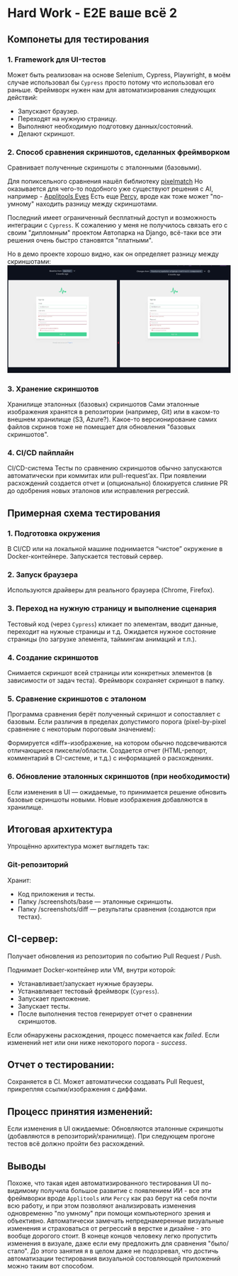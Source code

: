 # Hard Work -  E2E ваше всё 2

## Компонеты для тестирования

### 1. Framework для UI-тестов

Может быть реализован на основе Selenium, Cypress, Playwright, в моём случае использовал бы `Cypress` просто потому что использовал его раньше.
Фреймворк нужен нам для автоматизирования следующих действий:

- Запускают браузер.
- Переходят на нужную страницу.
- Выполняют необходимую подготовку данных/состояний.
- Делают скриншот.

### 2. Способ сравнения скриншотов, сделанных фреймворком

Сравнивает полученные скриншоты с эталонными (базовыми).

Для попиксельного сравнения нашёл библиотеку [pixelmatch](https://github.com/mapbox/pixelmatch)
Но оказывается для чего-то подобного уже существуют решения с AI, например - [Applitools Eyes](https://applitools.com/platform/eyes/)
Есть еще [Percy](https://percy.io/), вроде как тоже может "по-умному" находить разницу между скриншотами.

Последний имеет ограниченный бесплатный доступ и возможность интеграции с `Cypress`.
К сожалению у меня не получилось связать его с своим "дипломным" проектом Автопарка на Django, всё-таки все эти решения
очень быстро становятся "платными".

Но в демо проекте хорошо видно, как он определяет разницу между скриншотами:
![percy-demo](images/percy-demo.png)


### 3. Хранение скриншотов

Хранилище эталонных (базовых) скриншотов
Сами эталонные изображения хранятся в репозитории (например, Git) или в каком-то внешнем хранилище (S3, Azure?).
Какое-то версионирование самих файлов скринов тоже не помещает для обновления "базовых скриншотов".

### 4. CI/CD пайплайн

CI/CD-система
    Тесты по сравнению скриншотов обычно запускаются автоматически при коммитах или pull-request’ах.
    При появлении расхождений создается отчет и (опционально) блокируется слияние PR до одобрения новых эталонов или исправления регрессий.

## Примерная схема тестирования

### 1. Подготовка окружения

В CI/CD или на локальной машине поднимается “чистое” окружение в Docker-контейнере.
Запускается тестовый сервер.

### 2. Запуск браузера

Используются драйверы для реального браузера (Chrome, Firefox).

### 3. Переход на нужную страницу и выполнение сценария

Тестовый код (через `Cypress`) кликает по элементам, вводит данные, переходит на нужные страницы и т.д.
Ожидается нужное состояние страницы (по загрузке элемента, таймингам анимаций и т.п.).

### 4. Создание скриншотов

Снимается скриншот всей страницы или конкретных элементов (в зависимости от задач теста).
Фреймворк сохраняет скриншот в папку.

### 5. Сравнение скриншотов с эталоном

Программа сравнения берёт полученный скриншот и сопоставляет с базовым.
Если различия в пределах допустимого порога (pixel-by-pixel сравнение с некоторым пороговым значением):

Формируется «diff»-изображение, на котором обычно подсвечиваются отличающиеся пиксели/области.
Создается отчет (HTML-репорт, комментарий в CI-системе, и т.д.) с информацией о расхождениях.

### 6. Обновление эталонных скриншотов (при необходимости)

Если изменения в UI — ожидаемые, то принимается решение обновить базовые скриншоты новыми.
Новые изображения добавляются в хранилище.


## Итоговая архитектура

Упрощённо архитектура может выглядеть так:

### Git-репозиторий

Хранит:

- Код приложения и тесты.
- Папку /screenshots/base — эталонные скриншоты.
- Папку /screenshots/diff — результаты сравнения (создаются при тестах).

## CI-сервер:

Получает обновления из репозитория по событию Pull Request / Push.

Поднимает Docker-контейнер или VM, внутри которой:

- Устанавливает/запускает нужные браузеры.
- Устанавливает тестовый фреймворк (`Cypress`).
- Запускает приложение.
- Запускает тесты.
- После выполнения тестов генерирует отчет о сравнении скриншотов.

Если обнаружены расхождения, процесс помечается как *failed*.
Если изменений нет или они ниже некоторого порога - *success*.

## Отчет о тестировании:

Сохраняется в CI. Может автоматически создавать Pull Request, прикрепляя ссылки/изображения с диффами.

## Процесс принятия изменений:

Если изменения в UI ожидаемые:
Обновляются эталонные скриншоты (добавляются в репозиторий/хранилище).
При следующем прогоне тестов всё должно пройти без расхождений.

## Выводы

Похоже, что такая идея автоматизированного тестирования UI по-видимому получила большое развитие с
появлением ИИ - все эти фреймворки вроде `Applitools` или `Percy` как раз берут на себя почти всю работу, и при этом
позволяют анализировать изменения одновременно "по умному" при помощи компьютерного зрения и объективно.
Автоматически замечать непреднамеренные визуальные изменения и страховаться от регрессий в верстке и дизайне - это вообще
дорогого стоит. В конеце концов человеку легко пропустить изменения в визуале, даже если ему предложить для сравнения "было/стало".
До этого занятия я в целом даже не подозревал, что достичь автоматизации тестирования визуальной состовляющей приложений можно
таким вот способом.
